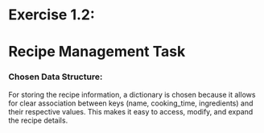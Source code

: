 # Exercise 1.2: 

# Recipe Management Task

### Chosen Data Structure:
For storing the recipe information, a dictionary is chosen because it allows for clear association between keys (name, cooking_time, ingredients) and their respective values. This makes it easy to access, modify, and expand the recipe details.